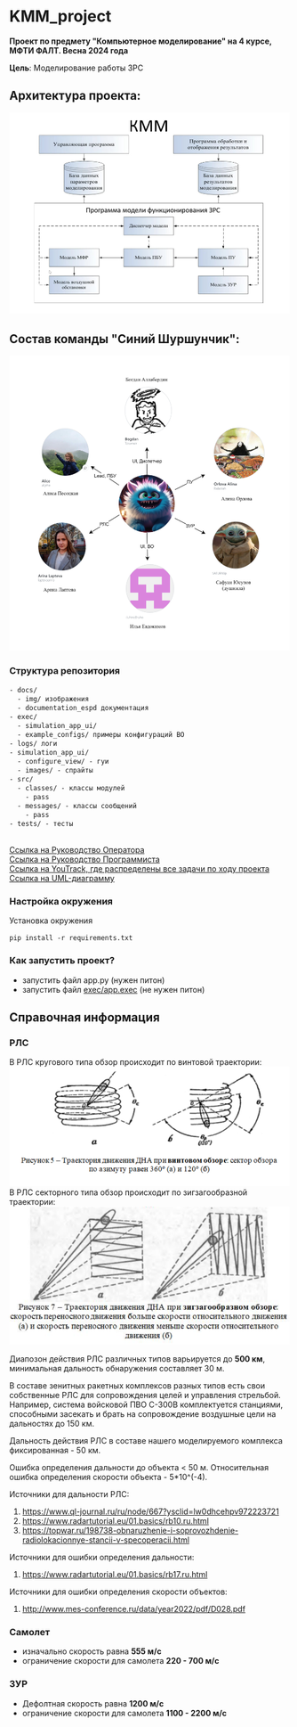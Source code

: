 # KMM_project

**Проект по предмету "Компьютерное моделирование" на 4 курсе, МФТИ ФАЛТ. Весна 2024 года**

**Цель**: Моделирование работы ЗРС


## Архитектура проекта:
![img.png](docs/img/img.png)

## Состав команды "Синий Шуршунчик":
![team.png](docs/img/team.png)


### Структура репозитория
```
- docs/
  - img/ изображения
  - documentation_espd документация
- exec/ 
  - simulation_app_ui/ 
  - example_configs/ примеры конфигураций ВО
- logs/ логи
- simulation_app_ui/ 
  - configure_view/ - гуи 
  - images/ - спрайты
- src/
  - classes/ - классы модулей
    - pass
  - messages/ - классы сообщений
    - pass
- tests/ - тесты
```

<br>[Ссылка на Руководство Оператора](docs/documentation_espd/operator_manual.pdf)
<br> [Ссылка на Руководство Программиста](docs/documentation_espd/programmist_manual.pdf)
<br>[Ссылка на YouTrack, где распределены все задачи по ходу проекта](https://km-pgithubroject.youtrack.cloud/agiles/160-2/current)
<br>[Ссылка на UML-диаграмму](https://drive.google.com/file/d/1ucT0xLzZWOYp1hiXnceom4LKOXFYfxBC/view?usp=sharing)


### Настройка окружения

Установка окружения

```
pip install -r requirements.txt
```

### Как запустить проект?
- запустить файл app.py (нужен питон)
- запустить файл [exec/app.exec](exec/app.exe) (не нужен питон)


## Справочная информация
### РЛС
В РЛС кругового типа обзор происходит по винтовой траектории:
![RadarRound](docs/img/img_RadarRound.png)
В РЛС секторного типа обзор происходит по зигзагообразной траектории:
![RadarSector](docs/img/img_RadarSector.png)

Диапозон действия РЛС различных типов варьируется до **500 км**, минимальная дальность обнаружения составляет 30 м.


В составе зенитных ракетных комплексов разных типов есть свои собственные РЛС для сопровождения целей и управления стрельбой. Например, система войсковой ПВО С-300В комплектуется станциями, способными засекать и брать на сопровождение воздушные цели на дальностях до 150 км. 

Дальность действия РЛС в составе нашего моделируемого комплекса фиксированная - 50 км.

Ошибка определения дальности до объекта < 50 м. Относительная ошибка определения скорости объекта - 5*10^(-4).

Источники для дальности РЛС:
1. https://www.ql-journal.ru/ru/node/667?ysclid=lw0dhcehpv972223721
2. https://www.radartutorial.eu/01.basics/rb10.ru.html
3. https://topwar.ru/198738-obnaruzhenie-i-soprovozhdenie-radiolokacionnye-stancii-v-specoperacii.html

Источники для ошибки определения дальности:
1. https://www.radartutorial.eu/01.basics/rb17.ru.html

Источники для ошибки определения скорости объектов:
1. http://www.mes-conference.ru/data/year2022/pdf/D028.pdf

### Самолет
- изначально скорость равна **555 м/c**
- ограничение скорости для самолета **220 - 700 м/c**

### ЗУР
- Дефолтная скорость равна **1200 м/с**
- ограничение скорости для самолета **1100 - 2200 м/c**

